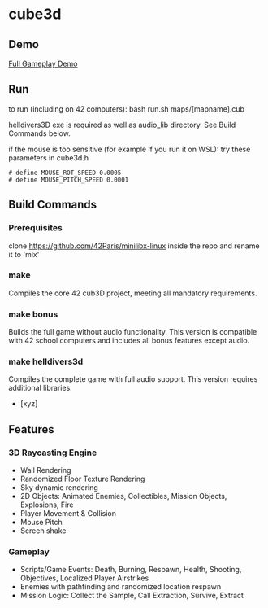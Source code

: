 # cube3d

## Demo

[Full Gameplay Demo](https://youtu.be/kX3IMoM1J2w)

## Run
to run (including on 42 computers):
bash run.sh maps/[mapname].cub

helldivers3D exe is required as well as audio_lib directory. See Build Commands below.

if the mouse is too sensitive (for example if you run it on WSL): try these parameters in cube3d.h
```
# define MOUSE_ROT_SPEED 0.0005
# define MOUSE_PITCH_SPEED 0.0001
```

## Build Commands

### Prerequisites
clone https://github.com/42Paris/minilibx-linux inside the repo and rename it to 'mlx'

### make
Compiles the core 42 cub3D project, meeting all mandatory requirements.

### make bonus
Builds the full game without audio functionality. This version is compatible with 42 school computers and includes all bonus features except audio.

### make helldivers3d
Compiles the complete game with full audio support. This version requires additional libraries:
- [xyz]

## Features

### 3D Raycasting Engine
- Wall Rendering
- Randomized Floor Texture Rendering
- Sky dynamic rendering
- 2D Objects: Animated Enemies, Collectibles, Mission Objects, Explosions, Fire
- Player Movement & Collision
- Mouse Pitch
- Screen shake

### Gameplay
- Scripts/Game Events: Death, Burning, Respawn, Health, Shooting, Objectives, Localized Player Airstrikes
- Enemies with pathfinding and randomized location respawn
- Mission Logic: Collect the Sample, Call Extraction, Survive, Extract


